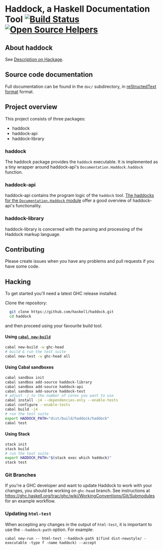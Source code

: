 # Haddock, a Haskell Documentation Tool [![Build Status](https://travis-ci.org/haskell/haddock.svg?branch=ghc-head)](https://travis-ci.org/haskell/haddock) [![Open Source Helpers](https://www.codetriage.com/haskell/haddock/badges/users.svg)](https://www.codetriage.com/haskell/haddock)


## About haddock

See [Description on Hackage](https://hackage.haskell.org/package/haddock).

## Source code documentation

Full documentation can be found in the `doc/` subdirectory, in
[reStructedText format](http://www.sphinx-doc.org/en/stable/rest.html)
format.


## Project overview

This project consists of three packages:

* haddock
* haddock-api
* haddock-library

### haddock

The haddock package provides the `haddock` executable. It is implemented as a
tiny wrapper around haddock-api's `Documentation.Haddock.haddock` function.

### haddock-api

haddock-api contains the program logic of the `haddock` tool. [The haddocks for
the `Documentation.Haddock` module](http://hackage.haskell.org/package/haddock-api-2.19.0.1/docs/Documentation-Haddock.html)
offer a good overview of haddock-api's functionality.

### haddock-library

haddock-library is concerned with the parsing and processing of the Haddock
markup language.


## Contributing

Please create issues when you have any problems and pull requests if you have some code.

## Hacking

To get started you'll need a latest GHC release installed.

Clone the repository:

```bash
  git clone https://github.com/haskell/haddock.git
  cd haddock
```

and then proceed using your favourite build tool.

#### Using [`cabal new-build`](http://cabal.readthedocs.io/en/latest/nix-local-build-overview.html)

```bash
cabal new-build -w ghc-head
# build & run the test suite
cabal new-test -w ghc-head all
```

#### Using Cabal sandboxes

```bash
cabal sandbox init
cabal sandbox add-source haddock-library
cabal sandbox add-source haddock-api
cabal sandbox add-source haddock-test
# adjust -j to the number of cores you want to use
cabal install -j4 --dependencies-only --enable-tests
cabal configure --enable-tests
cabal build -j4
# run the test suite
export HADDOCK_PATH="dist/build/haddock/haddock"
cabal test
```

#### Using Stack

```bash
stack init
stack build
# run the test suite
export HADDOCK_PATH="$(stack exec which haddock)"
stack test
```

### Git Branches

If you're a GHC developer and want to update Haddock to work with your
changes, you should be working on `ghc-head` branch.
See instructions at
https://ghc.haskell.org/trac/ghc/wiki/WorkingConventions/Git/Submodules
for an example workflow.

### Updating `html-test`

When accepting any changes in the output of `html-test`, it is important
to use the `--haddock-path` option. For example:

```
cabal new-run -- html-test --haddock-path $(find dist-newstyle/ -executable -type f -name haddock) --accept
```
